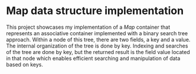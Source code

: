 # Map data structure implementation
This project showcases my implementation of a *Map* container that represents an associative container implemented with a binary search tree approach.
Within a node of this tree, there are two fields, a key and a value. The internal organization of the tree is done by key. Indexing and searches of the tree are done by key, but the returned result is the field value located in that node which enables efficient searching and manipulation of data based on keys.
